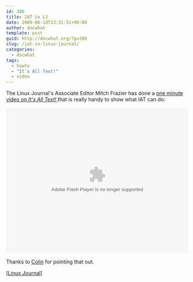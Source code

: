 ```yaml
---
id: 386
title: IAT in LJ
date: 2009-06-10T13:31:51+00:00
author: docwhat
template: post
guid: http://docwhat.org/?p=386
slug: /iat-in-linux-journal/
categories:
  - docwhat
tags:
  - howto
  - "It's All Text!"
  - video
---
```

The Linux Journal's Associate Editor Mitch Frazier has done a <a href="http://www.linuxjournal.com/video/firefox-addon-its-all-text">one minute video on </a><em><a href="http://www.linuxjournal.com/video/firefox-addon-its-all-text">It's All Text!</a></em><a href="http://www.linuxjournal.com/video/firefox-addon-its-all-text"> </a>that is really handy to show what IAT can do:

<object width="500" height="400" data="http://blip.tv/scripts/flash/showplayer.swf?enablejs=true&amp;feedurl=www.linuxjournal.com/rss&amp;file=http://blip.tv/rss/flash/2235438&amp;showplayerpath=http://blip.tv/scripts/flash/showplayer.swf" type="application/x-shockwave-flash"><param name="id" value="emfield_videocck_player_bliptv_1" /><param name="allowfullscreen" value="true" /><param name="quality" value="best" /><param name="src" value="http://blip.tv/scripts/flash/showplayer.swf?enablejs=true&amp;feedurl=www.linuxjournal.com/rss&amp;file=http://blip.tv/rss/flash/2235438&amp;showplayerpath=http://blip.tv/scripts/flash/showplayer.swf" /><param name="name" value="emfield_videocck_player_bliptv_1" /></object>

Thanks to <a href="http://cad.cx/blog/">Colin</a> for pointing that out.

[<a href="http://www.linuxjournal.com/video/firefox-addon-its-all-text">Linux Journal</a>]